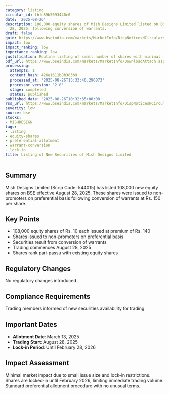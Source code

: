 ```yaml
---
category: listing
circular_id: fbfe89b5093440c6
date: '2025-08-26'
description: 108,000 equity shares of Mish Designs Limited listed on BSE from August
  28, 2025, following conversion of warrants.
draft: false
guid: https://www.bseindia.com/markets/MarketInfo/DispNoticesNCirculars.aspx?Noticeid={6CD7D63F-F9CC-4583-BC69-5DBB529A354C}&noticeno=20250826-10&dt=08/26/2025&icount=10&totcount=56&flag=0
impact: low
impact_ranking: low
importance_ranking: low
justification: Routine listing of small number of shares with minimal market impact
pdf_url: https://www.bseindia.com/markets/MarketInfo/DownloadAttach.aspx?id=20250826-10&attachedId=
processing:
  attempts: 1
  content_hash: 426e1611b8b383b9
  processed_at: '2025-08-26T15:33:46.296873'
  processor_version: '2.0'
  stage: completed
  status: published
published_date: '2025-08-26T10:32:35+00:00'
rss_url: https://www.bseindia.com/markets/MarketInfo/DispNoticesNCirculars.aspx?Noticeid={6CD7D63F-F9CC-4583-BC69-5DBB529A354C}&noticeno=20250826-10&dt=08/26/2025&icount=10&totcount=56&flag=0
severity: low
source: bse
stocks:
- MISHDESIGN
tags:
- listing
- equity-shares
- preferential-allotment
- warrant-conversion
- lock-in
title: Listing of New Securities of Mish Designs Limited
---
```


## Summary

Mish Designs Limited (Scrip Code: 544015) has listed 108,000 new equity shares on BSE effective August 28, 2025. These shares were issued to non-promoters on preferential basis following conversion of warrants at Rs. 150 per share.

## Key Points

- 108,000 equity shares of Rs. 10 each issued at premium of Rs. 140
- Shares issued to non-promoters on preferential basis
- Securities result from conversion of warrants
- Trading commences August 28, 2025
- Shares rank pari-passu with existing equity shares

## Regulatory Changes

No regulatory changes introduced.

## Compliance Requirements

Trading members informed of new securities availability for trading.

## Important Dates

- **Allotment Date**: March 13, 2025
- **Trading Start**: August 28, 2025
- **Lock-in Period**: Until February 28, 2026

## Impact Assessment

Minimal market impact due to small issue size and lock-in restrictions. Shares are locked-in until February 2026, limiting immediate trading volume. Standard preferential allotment procedure with no unusual terms.